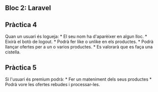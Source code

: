 ## Bloc 2: Laravel

## Pràctica 4

Quan un usuari és logueja: 
    * El seu nom ha d'aparèixer en algun lloc.
    * Eixirà el botò de logout.
    * Podrà fer like o unlike en els productes.
    * Podrà llançar ofertes per a un o varios productes.
    * Es valorarà que es faça una cistella.

## Pràctica 5

Si l'usuari és premium podrà:
    * Fer un mateniment dels seus productes
    * Podrà vore les ofertes rebudes i processar-les.


